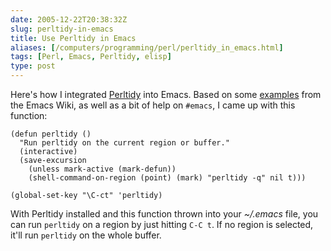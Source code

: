 ```yaml
--- 
date: 2005-12-22T20:38:32Z
slug: perltidy-in-emacs
title: Use Perltidy in Emacs
aliases: [/computers/programming/perl/perltidy_in_emacs.html]
tags: [Perl, Emacs, Perltidy, elisp]
type: post
---
```


Here's how I integrated [Perltidy] into Emacs. Based on some [examples] from the
Emacs Wiki, as well as a bit of help on `#emacs`, I came up with this function:

    (defun perltidy ()
      "Run perltidy on the current region or buffer."
      (interactive)
      (save-excursion
        (unless mark-active (mark-defun))
        (shell-command-on-region (point) (mark) "perltidy -q" nil t)))

    (global-set-key "\C-ct" 'perltidy)

With Perltidy installed and this function thrown into your *\~/.emacs* file, you
can run `perltidy` on a region by just hitting `C-C t`. If no region is
selected, it'll run `perltidy` on the whole buffer.

  [Perltidy]: http://search.cpan.org/dist/Perl-Tidy "Perltidy on CPAN"
  [examples]: http://www.emacswiki.org/cgi-bin/wiki/CPerlMode
    "CPerlMode on Emacs Wiki, including Perltidy examples"

